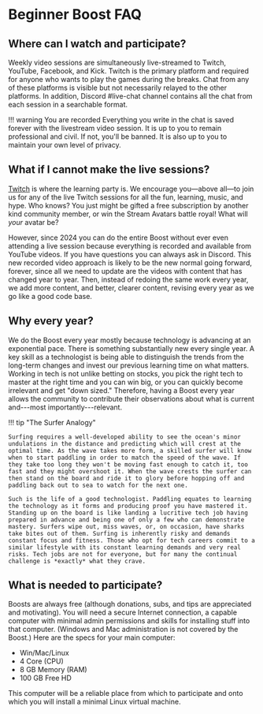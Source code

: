 # Beginner Boost FAQ

## Where can I watch and participate?

Weekly video sessions are simultaneously live-streamed to Twitch, YouTube, Facebook, and Kick. Twitch is the primary platform and required for anyone who wants to play the games during the breaks. Chat from any of these platforms is visible but not necessarily relayed to the other platforms. In addition, Discord #live-chat channel contains all the chat from each session in a searchable format.

!!! warning You are recorded
    Everything you write in the chat is saved forever with the livestream video session. It is up to you to remain professional and civil. If not, you'll be banned. It is also up to you to maintain your own level of privacy.

## What if I cannot make the live sessions?

[Twitch](https://twitch.tv/rwxrob) is where the learning party is. We encourage you—above all—to join us for any of the live Twitch sessions for all the fun, learning, music, and hype. Who knows? You just might be gifted a free subscription by another kind community member, or win the Stream Avatars battle royal! What will *your* avatar be?

However, since 2024 you can do the entire Boost without ever even attending a live session because everything is recorded and available from YouTube videos. If you have questions you can always ask in Discord. This new recorded video approach is likely to be the new normal going forward, forever, since all we need to update are the videos with content that has changed year to year. Then, instead of redoing the same work every year, we add more content, and better, clearer content, revising every year as we go like a good code base.

## Why every year?

We do the Boost every year mostly because technology is advancing at an exponential pace. There is something substantially new every single year. A key skill as a technologist is being able to distinguish the trends from the long-term changes and invest our previous learning time on what matters. Working in tech is not unlike betting on stocks, you pick the right tech to master at the right time and you can win big, or you can quickly become irrelevant and get "down sized." Therefore, having a Boost every year allows the community to contribute their observations about what is current and---most importantly---relevant.

!!! tip "The Surfer Analogy"

    Surfing requires a well-developed ability to see the ocean's minor undulations in the distance and predicting which will crest at the optimal time. As the wave takes more form, a skilled surfer will know when to start paddling in order to match the speed of the wave. If they take too long they won't be moving fast enough to catch it, too fast and they might overshoot it. When the wave crests the surfer can then stand on the board and ride it to glory before hopping off and paddling back out to sea to watch for the next one.

    Such is the life of a good technologist. Paddling equates to learning the technology as it forms and producing proof you have mastered it. Standing up on the board is like landing a lucritive tech job having prepared in advance and being one of only a few who can demonstrate mastery. Surfers wipe out, miss waves, or, on occasion, have sharks take bites out of them. Surfing is inherently risky and demands constant focus and fitness. Those who opt for tech careers commit to a similar lifestyle with its constant learning demands and very real risks. Tech jobs are not for everyone, but for many the continual challenge is *exactly* what they crave.

## What is needed to participate?

Boosts are always free (although donations, subs, and tips are appreciated and motivating). You will need a secure Internet connection, a capable computer with minimal admin permissions and skills for installing stuff into that computer. (Windows and Mac administration is not covered by the Boost.) Here are the specs for your main computer:

* Win/Mac/Linux
* 4 Core (CPU)
* 8 GB Memory (RAM)
* 100 GB Free HD

This computer will be a reliable place from which to participate and onto which you will install a minimal Linux virtual machine.
